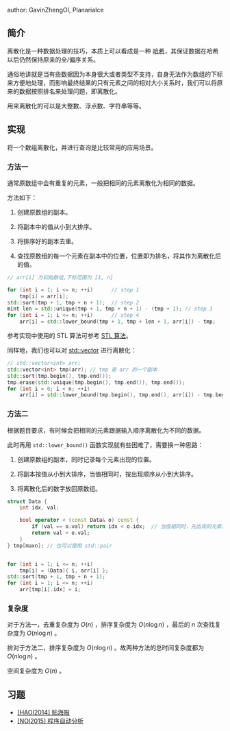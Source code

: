 author: GavinZhengOI, PlanariaIce

## 简介

离散化是一种数据处理的技巧，本质上可以看成是一种 [哈希](../string/hash/#hash-的思想)，其保证数据在哈希以后仍然保持原来的全/偏序关系。

通俗地讲就是当有些数据因为本身很大或者类型不支持，自身无法作为数组的下标来方便地处理，而影响最终结果的只有元素之间的相对大小关系时，我们可以将原来的数据按照排名来处理问题，即离散化。

用来离散化的可以是大整数、浮点数、字符串等等。

## 实现

将一个数组离散化，并进行查询是比较常用的应用场景。

### 方法一

通常原数组中会有重复的元素，一般把相同的元素离散化为相同的数据。

方法如下：

1. 创建原数组的副本。

2. 将副本中的值从小到大排序。

3. 将排序好的副本去重。

4. 查找原数组的每一个元素在副本中的位置，位置即为排名，将其作为离散化后的值。

```cpp
// arr[i] 为初始数组,下标范围为 [1, n]

for (int i = 1; i <= n; ++i)      // step 1
    tmp[i] = arr[i];
std::sort(tmp + 1, tmp + n + 1);  // step 2
mint len = std::unique(tmp + 1, tmp + n + 1) - (tmp + 1); // step 3
for (int i = 1; i <= n; ++i)      // step 4
    arr[i] = std::lower_bound(tmp + 1, tmp + len + 1, arr[i]) - tmp;
```

参考实现中使用的 STL 算法可参考 [STL 算法](../lang/csl/algorithm.md)。

同样地，我们也可以对 [std::vector](../lang/csl/sequence-container.md/#vector) 进行离散化：

```cpp
// std::vector<int> arr;
std::vector<int> tmp(arr); // tmp 是 arr 的一个副本
std::sort(tmp.begin(), tmp.end());
tmp.erase(std::unique(tmp.begin(), tmp.end()), tmp.end());
for (int i = 0; i < n; ++i)
    arr[i] = std::lower_bound(tmp.begin(), tmp.end(), arr[i]) - tmp.begin();
```

### 方法二

根据题目要求，有时候会把相同的元素跟据输入顺序离散化为不同的数据。

此时再用 `std::lower_bound()` 函数实现就有些困难了，需要换一种思路：

1. 创建原数组的副本，同时记录每个元素出现的位置。

2. 将副本按值从小到大排序，当值相同时，按出现顺序从小到大排序。

3. 将离散化后的数字放回原数组。

```cpp
struct Data {
    int idx, val; 

    bool operator < (const Data& o) const {
        if (val == o.val) return idx < o.idx;  // 当值相同时，先出现的元素离散化后的值更小
        return val < o.val;
    }
} tmp[maxn]; // 也可以使用 std::pair


for (int i = 1; i <= n; ++i)
    tmp[i] = (Data){ i, arr[i] };
std::sort(tmp + 1, tmp + n + 1);
for (int i = 1; i <= n; ++i)
    arr[tmp[i].idx] = i;
```

### 复杂度

对于方法一，去重复杂度为 $O(n)$ ，排序复杂度为 $O(n \log n)$ ，最后的 $n$ 次查找复杂度为 $O(n \log n)$ 。

排对于方法二，排序复杂度为 $O(n \log n)$ 。故两种方法的总时间复杂度都为 $O(n \log n)$ 。

空间复杂度为 $O(n)$ 。

## 习题

- [[HAOI2014] 贴海报](https://www.luogu.com.cn/problem/P3740)
- [[NOI2015] 程序自动分析](https://www.luogu.com.cn/problem/P1955)
